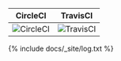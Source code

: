 | CircleCI | TravisCI |
| ------------ | ------------ |
| ![CircleCI](https://circleci.com/gh/wryyyyyyyy/pages_template.svg?style=shield) | ![TravisCI](https://travis-ci.com/wryyyyyyyy/pages_template.svg) |
{% include docs/_site/log.txt %}
